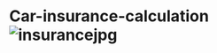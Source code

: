# Car-insurance-calculation![insurancejpg](https://user-images.githubusercontent.com/86103042/135727456-adc9d4f3-8d36-418c-be83-f5360805a3ae.jpg)

